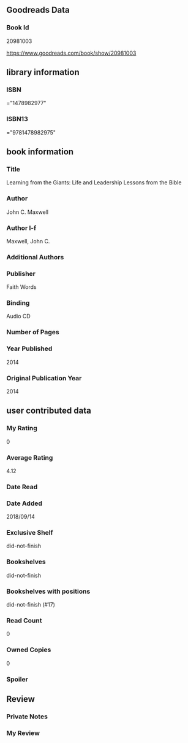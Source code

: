 <!-- This template shows how to bulk convert all columns of data into one markdown file -->
<!-- caveat: KeyError if there's a mismatch. Empty values output nothing -->

## Goodreads Data

### Book Id 

20981003

https://www.goodreads.com/book/show/20981003

## library information

### ISBN 
="1478982977"

### ISBN13 
="9781478982975"

## book information

### Title
Learning from the Giants: Life and Leadership Lessons from the Bible

### Author 
John C. Maxwell

### Author l-f 
Maxwell, John C.

### Additional Authors


### Publisher 
Faith Words

### Binding
Audio CD

### Number of Pages


### Year Published
2014

### Original Publication Year 
2014

## user contributed data

### My Rating
0

### Average Rating
4.12

### Date Read


### Date Added
2018/09/14

### Exclusive Shelf
did-not-finish

### Bookshelves
did-not-finish

### Bookshelves with positions
did-not-finish (#17)

### Read Count
0

### Owned Copies
0

### Spoiler 


## Review

### Private Notes


### My Review
